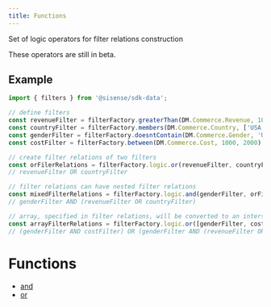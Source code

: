 ```yaml
---
title: Functions
---
```


Set of logic operators for filter relations construction

These operators are still in beta.

## Example

```ts
import { filters } from '@sisense/sdk-data';

// define filters
const revenueFilter = filterFactory.greaterThan(DM.Commerce.Revenue, 1000);
const countryFilter = filterFactory.members(DM.Commerce.Country, ['USA', 'Canada']);
const genderFilter = filterFactory.doesntContain(DM.Commerce.Gender, 'Unspecified');
const costFilter = filterFactory.between(DM.Commerce.Cost, 1000, 2000);

// create filter relations of two filters
const orFilerRelations = filterFactory.logic.or(revenueFilter, countryFilter);
// revenueFilter OR countryFilter

// filter relations can have nested filter relations
const mixedFilterRelations = filterFactory.logic.and(genderFilter, orFilerRelations);
// genderFilter AND (revenueFilter OR countryFilter)

// array, specified in filter relations, will be converted to an intersection of filters automatically
const arrayFilterRelations = filterFactory.logic.or([genderFilter, costFilter], mixedFilterRelations);
// (genderFilter AND costFilter) OR (genderFilter AND (revenueFilter OR countryFilter))
```

# Functions

- [and](function.and.md) <Badge type="beta" text="Beta" />
- [or](function.or.md) <Badge type="beta" text="Beta" />
